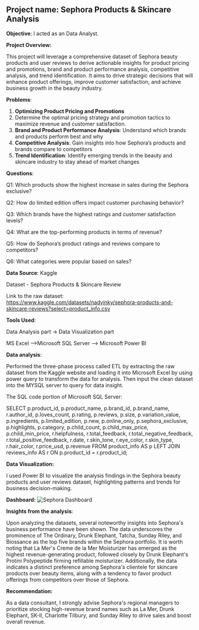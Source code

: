 ## **Project name:** Sephora Products & Skincare Analysis

**Objective**: I acted as an Data Analyst. 


**Project Overview:** 

This project will leverage a comprehensive dataset of Sephora beauty products and user reviews to derive actionable insights for product pricing and promotions, brand and product performance analysis, competitive analysis, and trend identification. It aims to drive strategic decisions that will enhance product offerings, improve customer satisfaction, and achieve business growth in the beauty industry. 


**Problems**: 

1. **Optimizing Product Pricing and Promotions**
2. Determine the optimal pricing strategy and promotion tactics to maximize revenue and customer satisfaction.
3. **Brand and Product Performance Analysis**: Understand which brands and products perform best and why
4. **Competitive Analysis**: Gain insights into how Sephora’s products and brands compare to competitors
5. **Trend Identification**: Identify emerging trends in the beauty and skincare industry to stay ahead of market changes


**Questions**:

Q1: Which products show the highest increase in sales during the Sephora exclusive?

Q2: How do limited edition offers impact customer purchasing behavior?

Q3: Which brands have the highest ratings and customer satisfaction levels?

Q4: What are the top-performing products in terms of revenue?

Q5: How do Sephora’s product ratings and reviews compare to competitors? 

Q6: What categories were popular based on sales?


**Data Source**: Kaggle

Dataset - Sephora Products & Skincare Review

Link to the raw dataset:  https://www.kaggle.com/datasets/nadyinky/sephora-products-and-skincare-reviews?select=product_info.csv


**Tools Used**:  

Data Analysis part → Data Visualization part

 MS Excel —>Microsoft SQL Server —> Microsoft Power BI 


**Data analysis**: 

Performed the three-phase process called ETL by extracting the raw dataset from the Kaggle website and loading it into Microsoft Excel by using power query to transform the data for analysis. Then input the clean dataset into the MYSQL server to query for data insight.

The SQL code portion of Microsoft SQL Server:

SELECT 
    p.product_id, 
    p.product_name, 
    p.brand_id, 
    p.brand_name, 
    r.author_id, 
    p.loves_count, 
    p.rating, 
    p.reviews, 
    p.size, 
    p.variation_value, 
    p.ingredients, 
    p.limited_edition, 
    p.new, 
    p.online_only, 
    p.sephora_exclusive, 
    p.highlights, 
    p.category, 
    p.child_count, 
    p.child_max_price, 
    p.child_min_price, 
    r.helpfulness, 
    r.total_feedback, 
    r.total_negative_feedback, 
    r.total_positive_feedback, 
    r.date, 
    r.skin_tone, 
    r.eye_color, 
    r.skin_type, 
    r.hair_color, 
    r.price_usd, 
    p.revenue 
FROM product_info AS p
LEFT JOIN reviews_info AS r
ON p.product_id = r.product_id;


**Data Visualization:** 

I used Power BI to visualize the analysis findings in the Sephora beauty products and user reviews dataset, highlighting patterns and trends for business decision-making.


**Dashboard:**
![Sephora Dashboard](https://github.com/user-attachments/assets/45c6751e-b1e7-43ef-b9f9-2c587efe6694)


**Insights from the analysis**: 

Upon analyzing the datasets, several noteworthy insights into Sephora's business performance have been shown. The data underscores the prominence of The Ordinary, Drunk Elephant, Tatcha, Sunday Riley, and Biossance as the top five brands within the Sephora portfolio. It is worth noting that La Mer's Creme de la Mer Moisturizer has emerged as the highest revenue-generating product, followed closely by Drunk Elephant's Protini Polypeptide firming refillable moisturizer. Additionally, the data indicates a distinct preference among Sephora's clientele for skincare products over beauty items, along with a tendency to favor product offerings from competitors over those of Sephora.

**Recommendation:**

As a data consultant, I strongly advise Sephora's regional managers to prioritize stocking high-revenue brand names such as La Mer, Drunk Elephant, SK-II, Charlotte Tilbury, and Sunday Riley to drive sales and boost overall revenue.
